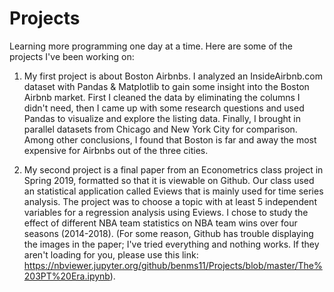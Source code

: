 # Projects
Learning more programming one day at a time. Here are some of the projects I've been working on: 

1) My first project is about Boston Airbnbs. I analyzed an InsideAirbnb.com dataset with Pandas & Matplotlib to gain some insight into the Boston Airbnb market. First I cleaned the data by eliminating the columns I didn't need, then I came up with some research questions and used Pandas to visualize and explore the listing data. Finally, I brought in parallel datasets from Chicago and New York City for comparison. Among other conclusions, I found that Boston is far and away the most expensive for Airbnbs out of the three cities. 

2) My second project is a final paper from an Econometrics class project in Spring 2019, formatted so that it is viewable on Github. Our class used an statistical application called Eviews that is mainly used for time series analysis. The project was to choose a topic with at least 5 independent variables for a regression analysis using Eviews. I chose to study the effect of different NBA team statistics on NBA team wins over four seasons (2014-2018). (For some reason, Github has trouble displaying the images in the paper; I've tried everything and nothing works. If they aren't loading for you, please use this link: https://nbviewer.jupyter.org/github/benms11/Projects/blob/master/The%203PT%20Era.ipynb). 
